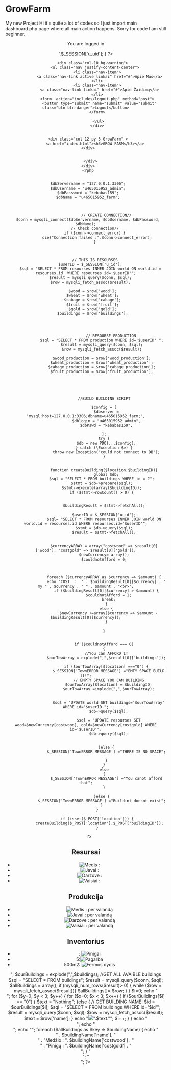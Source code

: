 # GrowFarm
My new Project
Hi it's quite a lot of codes so I just import main dashboard.php page where all main action happens. Sorry for code I am still beginner.

<?php
session_start();



?>

<!DOCTYPE html>
<html lang="lt" dir="ltr">
  <head>
    <meta charset="utf-8">
    <meta name="viewport" content="width=device-width, initial-scale=1.0">
    <link rel="stylesheet" href="design.css">
    <link rel="stylesheet" href="https://stackpath.bootstrapcdn.com/bootstrap/4.1.3/css/bootstrap.min.css" integrity="sha384-MCw98/SFnGE8fJT3GXwEOngsV7Zt27NXFoaoApmYm81iuXoPkFOJwJ8ERdknLPMO" crossorigin="anonymous">
    <link href="https://fonts.googleapis.com/css?family=Luckiest+Guy&display=swap" rel="stylesheet">
    <link href="https://fonts.googleapis.com/css?family=Boogaloo&display=swap" rel="stylesheet">
    <link rel="stylesheet" type="text/css" href="stilius.php">
    <script src="script.js"></script>
    <script
  src="https://code.jquery.com/jquery-3.4.1.js"
  integrity="sha256-WpOohJOqMqqyKL9FccASB9O0KwACQJpFTUBLTYOVvVU="
  crossorigin="anonymous"></script>
    <title>GrowFarm</title>
  </head>
  <body>
    <header>
      <div class="container-fluid header text-center ">
        <div class="row">
          <div class="col-2 bg-warning">
            <?php
                if (isset($_SESSION['u_id'])) {
                  echo '<p class="text-success" id="login-text"> You are logged in</p>'.$_SESSION['u_uid'];
                }
             ?>
           </div>

          <div class="col-10 bg-warning">
            <ul class="nav justify-content-center">
              <li class="nav-item">
                <a class="nav-link active linkai" href="#">Apie Mus</a>
              </li>
              <li class="nav-item">
                <a class="nav-link linkai" href="#">Apie Žaidimą</a>
              </li>
              <form  action="includes/logout.php" method="post">
                <button type="submit" name="submit" value="submit" class="btn btn-danger">Logout</button>
              </form>

               </ul>
              </div>


      <div class="col-12 py-5 GrowFarm" >
            <a href="index.html"><h3>GROW FARM</h3></a>
      </div>


        </div>
      </div>
      <?php


      $dbServername = "127.0.0.1:3306";
      $dbUsername = "u465015952_admin";
      $dbPassword = "kebabas159";
      $dbName = "u465015952_farm";



                      // CREATE CONNECTION//
      $conn = mysqli_connect($dbServername, $dbUsername, $dbPassword, $dbName);
            // Check connection//
            if ($conn->connect_error) {
              die("Connection failed :".$conn->connect_error);
            }



            // THIS IS RESOURSES
        $userID = $_SESSION['u_id'];
        $sql = "SELECT * FROM resourses INNER JOIN world ON world.id = resourses.id  WHERE resourses.id='$userID'";
        $result = mysqli_query($conn, $sql);
        $row = mysqli_fetch_assoc($result);

          $wood = $row['wood'];
          $wheat = $row['wheat'];
          $cabage = $row['cabage'];
          $fruit = $row['fruit'];
          $gold = $row['gold'];
          $buildings = $row['buildings'];




                          // RESOURSE PRODUCTION
                  $sql = "SELECT * FROM production WHERE id='$userID' ";
                  $result = mysqli_query($conn, $sql);
                  $row = mysqli_fetch_assoc($result);

                  $wood_production = $row['wood_production'];
                  $wheat_production = $row['wheat_production'];
                  $cabage_production = $row['cabage_production'];
                  $fruit_production = $row['fruit_production'];





                    //BUILD BUILDING SCRIPT

                    $config = [
                      $dbserver = "mysql:host=127.0.0.1:3306;dbname=u465015952_farm;",
                      $dblogin = "u465015952_admin",
                      $dbPswd = "kebabas159",

                    ];
                    try {
                      $db = new PDO(...$config);
                    } catch (\Exception $e) {
                      throw new Exception("could not connect to DB");
                    }


                    function createBuilding($location,$buildingID){
                      global $db;
                  $sql = "SELECT * FROM buildings WHERE id = ?";
                  $stmt = $db->prepare($sql);
                  $stmt->execute(array($buildingID));
                  if ($stmt->rowCount() > 0) {


                    $buildingResult = $stmt->fetchAll();

                    $userID = $_SESSION['u_id'];
                    $sql= "SELECT * FROM resourses INNER JOIN world ON world.id = resourses.id WHERE resourses.id='$userID'";
                    $stmt = $db->query($sql);
                    $result = $stmt->fetchAll();


                    $currencyARRAY = array("costwood" => $result[0]['wood'], "costgold" => $result[0]['gold']);
                    $newCurrency= array();
                    $couldnotAfford = 0;



                    foreach ($currencyARRAY as $currency => $amount) {
                      echo "COST  :  " . $buildingResult[0][$currency] . " my " . $currency . " " . $amount . "<br>";
                      if ($buildingResult[0][$currency] > $amount) {
                        $couldnotAfford = 1;
                        break;
                      }
                      else {
                        $newCurrency +=array($currency => $amount - $buildingResult[0][$currency]);
                      }

                    }


                    if ($couldnotAfford === 0)
                    {
                      //You can AFFORD IT
                      $ourTowArray = explode(",",$result[0]['buildings']);

                      if ($ourTowArray[$location] ==="0") {
                        $_SESSION['TownERROR MESSAGE'] ="EMTY SPACE BUILD IT!";
                        // EMPTY SPACE YOU CAN BUILDING
                        $ourTowArray[$location] = $buildingID;
                        $ourTowArray =implode(",",$ourTowArray);


                        $sql = "UPDATE world SET buildings='$ourTowArray' WHERE id='$userID'";
                        $db->query($sql);

                        $sql = "UPDATE resourses SET wood=$newCurrency[costwood], gold=$newCurrency[costgold] WHERE id='$userID'";
                        $db->query($sql);


                      }else {
                      $_SESSION['TownERROR MESSAGE'] ="THERE IS NO SPACE";

                      }
                    }
                    else
                    {
                      $_SESSION['TownERROR MESSAGE'] ="You canot afford that";
                    }

                  }else {
                  $_SESSION['TownERROR MESSAGE'] ="Buildint doesnt exist";
                  }
              }

              if (isset($_POST['location'])) {
                createBuilding($_POST['location'],$_POST['buildingID']);
              }

       ?>






<div class="container-fluid game-menu">
  <div class="row">



 <div class="col-4 text-center">
 <h2>Resursai</h2>
 <ul id="Resusrsai">
   <li class="Resursai-li"><img src="img/wood.png" alt="Medis"> : <?php echo $wood;  ?></li>
   <li class="Resursai-li"><img src="img/wheat.png" alt="Javai"> : <?php echo $wheat; ?></li>
   <li class="Resursai-li"><img src="img/cabbage.png" alt="Darzove"> : <?php echo $cabage; ?></li>
   <li class="Resursai-li"><img src="img/watermelon.png" alt="Vaisiai"> : <?php echo $fruit; ?></li>

 </ul>
  </div>
  <div class="col-4 text-center">
 <h2>Produkcija</h2>
 <ul id="Resusrsai">
   <li class="Resursai-li"><img src="img/wood.png" alt="Medis"> : <?php echo $wood_production; ?> per valandą</li>
   <li class="Resursai-li"><img src="img/wheat.png" alt="Javai"> : <?php echo $wheat_production; ?>per valandą</li>
   <li class="Resursai-li"><img src="img/cabbage.png" alt="Darzove"> : <?php echo $cabage_production; ?>per valandą</li>
   <li class="Resursai-li"><img src="img/watermelon.png" alt="Vaisiai"> : <?php echo $fruit_production; ?>per valandą</li>

 </ul>

 </div>







 <div class="col-4 inventorius text-center">
 <h2>Inventorius</h2>
 <ul id="Resusrsai">
   <li class="Resursai-li"><?php echo $gold; ?>: <img src="img/gold.png" alt="Pinigai"></li>
   <li class="Resursai-li">5:<img src="img/respect.png" alt="Pagarba"></li>
   <li class="Resursai-li">500m2: <img src="img/barn.png" alt="Fermos dydis"></li>


 </ul>
 </div>

</div>
 </div>

 <?php







echo "<div id='townArea'>";

$ourBuildings = explode(",",$buildings);

//GET ALL AVAIBLE buildings


$sql = "SELECT * FROM buildings";
$result = mysqli_query($conn, $sql);
$allBuildings = array();
if (mysqli_num_rows($result)> 0) {
  while ($row = mysqli_fetch_assoc($result)){
    $allBuildings[]= $row;

  }
}



$i=0;
echo "<div class='boxholder'>";
for ($y=0; $y < 3; $y++) {
  for ($x=0; $x < 3; $x++)
  {
    if ($ourBuildings[$i] == "0") {
      $text = "Nothing";
    }else {

      // GET BUILDING NAME!

      $id = $ourBuildings[$i];
      $sql = "SELECT * FROM buildings WHERE id='$id'";
      $result = mysqli_query($conn, $sql);
      $row = mysqli_fetch_assoc($result);

      $text = $row['name'];

    }
    echo "<span id='" . $i ."' class='GridBox'><img src='img/ground.png'>".$text."</span>";
    $i++;
  }

}

echo "</div>";

echo "<div id='buildingOptions'>";
echo "<span id='buildingLocation'></span>";
foreach ($allBuildings as $key => $buildingName) {
  echo "<div id='" . $key ."' class='buildingBox'>" . $buildingName['name']. "<br>" .
    "Medžio : ".  $buildingName['costwood'] . "<br>" .
    "Pinigų : ".  $buildingName['costgold'] .

  "</div>";
}




"</div>";
"<div>";


  ?>
<script>


  $(".GridBox").click(function(event){
    var id = $(this).attr('id');
    $("#buildingLocation").text(id);
    $("#buildingOptions").css('left',event.pageX);
    $("#buildingOptions").css('top',event.pageY);
    $("#buildingOptions").toggle();


  });


$(".buildingBox").click(function(){
  var buildID = $(this).attr('id');
  var locID = $("#buildingLocation").text();
  alert("Wanna buy this?"+ buildID);
  $.post("dashboard.php", {
    location: locID,
    buildingID: buildID
  }).done(function(){
    $("#townArea").load("dashboard.php");

  });



});





</script>
</body>
</html>
